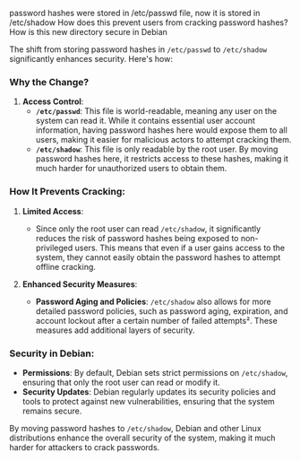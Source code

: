 password hashes were stored in /etc/passwd file, now it is stored in /etc/shadow How does this prevent users from cracking password hashes? How is this new directory secure in Debian

The shift from storing password hashes in `/etc/passwd` to `/etc/shadow` significantly enhances security. Here's how:

### **Why the Change?**
1. **Access Control**:
   - **`/etc/passwd`**: This file is world-readable, meaning any user on the system can read it. While it contains essential user account information, having password hashes here would expose them to all users, making it easier for malicious actors to attempt cracking them.
   - **`/etc/shadow`**: This file is only readable by the root user. By moving password hashes here, it restricts access to these hashes, making it much harder for unauthorized users to obtain them.

### **How It Prevents Cracking**:
1. **Limited Access**:
   - Since only the root user can read `/etc/shadow`, it significantly reduces the risk of password hashes being exposed to non-privileged users. This means that even if a user gains access to the system, they cannot easily obtain the password hashes to attempt offline cracking.

2. **Enhanced Security Measures**:
   - **Password Aging and Policies**: `/etc/shadow` also allows for more detailed password policies, such as password aging, expiration, and account lockout after a certain number of failed attempts². These measures add additional layers of security.

### **Security in Debian**:
- **Permissions**: By default, Debian sets strict permissions on `/etc/shadow`, ensuring that only the root user can read or modify it.
- **Security Updates**: Debian regularly updates its security policies and tools to protect against new vulnerabilities, ensuring that the system remains secure.

By moving password hashes to `/etc/shadow`, Debian and other Linux distributions enhance the overall security of the system, making it much harder for attackers to crack passwords.
